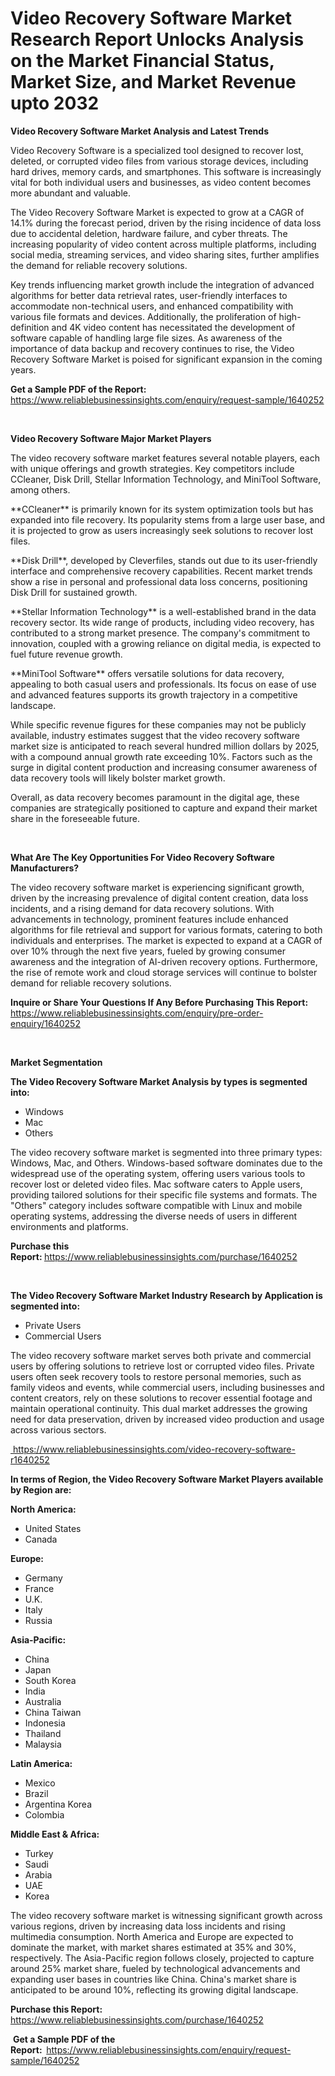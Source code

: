 <p><h1>Video Recovery Software Market Research Report Unlocks Analysis on the Market Financial Status, Market Size, and Market Revenue upto 2032</h1></p><p><strong>Video Recovery Software Market Analysis and Latest Trends</strong></p>
<p><p>Video Recovery Software is a specialized tool designed to recover lost, deleted, or corrupted video files from various storage devices, including hard drives, memory cards, and smartphones. This software is increasingly vital for both individual users and businesses, as video content becomes more abundant and valuable.</p><p>The Video Recovery Software Market is expected to grow at a CAGR of 14.1% during the forecast period, driven by the rising incidence of data loss due to accidental deletion, hardware failure, and cyber threats. The increasing popularity of video content across multiple platforms, including social media, streaming services, and video sharing sites, further amplifies the demand for reliable recovery solutions. </p><p>Key trends influencing market growth include the integration of advanced algorithms for better data retrieval rates, user-friendly interfaces to accommodate non-technical users, and enhanced compatibility with various file formats and devices. Additionally, the proliferation of high-definition and 4K video content has necessitated the development of software capable of handling large file sizes. As awareness of the importance of data backup and recovery continues to rise, the Video Recovery Software Market is poised for significant expansion in the coming years.</p></p>
<p><strong>Get a Sample PDF of the Report:&nbsp;</strong> <a href="https://www.reliablebusinessinsights.com/enquiry/request-sample/1640252?utm_campaign=2733&utm_medium=2&utm_source=Github&utm_content=ia&utm_term=16042025&utm_id=video-recovery-software">https://www.reliablebusinessinsights.com/enquiry/request-sample/1640252</a></p>
<p>&nbsp;</p>
<p><strong>Video Recovery Software Major Market Players</strong></p>
<p><p>The video recovery software market features several notable players, each with unique offerings and growth strategies. Key competitors include CCleaner, Disk Drill, Stellar Information Technology, and MiniTool Software, among others.</p><p>**CCleaner** is primarily known for its system optimization tools but has expanded into file recovery. Its popularity stems from a large user base, and it is projected to grow as users increasingly seek solutions to recover lost files.</p><p>**Disk Drill**, developed by Cleverfiles, stands out due to its user-friendly interface and comprehensive recovery capabilities. Recent market trends show a rise in personal and professional data loss concerns, positioning Disk Drill for sustained growth.</p><p>**Stellar Information Technology** is a well-established brand in the data recovery sector. Its wide range of products, including video recovery, has contributed to a strong market presence. The company's commitment to innovation, coupled with a growing reliance on digital media, is expected to fuel future revenue growth.</p><p>**MiniTool Software** offers versatile solutions for data recovery, appealing to both casual users and professionals. Its focus on ease of use and advanced features supports its growth trajectory in a competitive landscape.</p><p>While specific revenue figures for these companies may not be publicly available, industry estimates suggest that the video recovery software market size is anticipated to reach several hundred million dollars by 2025, with a compound annual growth rate exceeding 10%. Factors such as the surge in digital content production and increasing consumer awareness of data recovery tools will likely bolster market growth.</p><p>Overall, as data recovery becomes paramount in the digital age, these companies are strategically positioned to capture and expand their market share in the foreseeable future.</p></p>
<p>&nbsp;</p>
<p><strong>What Are The Key Opportunities For Video Recovery Software Manufacturers?</strong></p>
<p><p>The video recovery software market is experiencing significant growth, driven by the increasing prevalence of digital content creation, data loss incidents, and a rising demand for data recovery solutions. With advancements in technology, prominent features include enhanced algorithms for file retrieval and support for various formats, catering to both individuals and enterprises. The market is expected to expand at a CAGR of over 10% through the next five years, fueled by growing consumer awareness and the integration of AI-driven recovery options. Furthermore, the rise of remote work and cloud storage services will continue to bolster demand for reliable recovery solutions.</p></p>
<p><strong>Inquire or Share Your Questions If Any Before Purchasing This Report:</strong> <a href="https://www.reliablebusinessinsights.com/enquiry/pre-order-enquiry/1640252?utm_campaign=2733&utm_medium=2&utm_source=Github&utm_content=ia&utm_term=16042025&utm_id=video-recovery-software">https://www.reliablebusinessinsights.com/enquiry/pre-order-enquiry/1640252</a></p>
<p>&nbsp;</p>
<p><strong>Market Segmentation</strong></p>
<p><strong>The Video Recovery Software Market Analysis by types is segmented into:</strong></p>
<p><ul><li>Windows</li><li>Mac</li><li>Others</li></ul></p>
<p><p>The video recovery software market is segmented into three primary types: Windows, Mac, and Others. Windows-based software dominates due to the widespread use of the operating system, offering users various tools to recover lost or deleted video files. Mac software caters to Apple users, providing tailored solutions for their specific file systems and formats. The "Others" category includes software compatible with Linux and mobile operating systems, addressing the diverse needs of users in different environments and platforms.</p></p>
<p><strong>Purchase this Report:&nbsp;</strong><a href="https://www.reliablebusinessinsights.com/purchase/1640252?utm_campaign=2733&utm_medium=2&utm_source=Github&utm_content=ia&utm_term=16042025&utm_id=video-recovery-software">https://www.reliablebusinessinsights.com/purchase/1640252</a></p>
<p>&nbsp;</p>
<p><strong>The Video Recovery Software Market Industry Research by Application is segmented into:</strong></p>
<p><ul><li>Private Users</li><li>Commercial Users</li></ul></p>
<p><p>The video recovery software market serves both private and commercial users by offering solutions to retrieve lost or corrupted video files. Private users often seek recovery tools to restore personal memories, such as family videos and events, while commercial users, including businesses and content creators, rely on these solutions to recover essential footage and maintain operational continuity. This dual market addresses the growing need for data preservation, driven by increased video production and usage across various sectors.</p></p>
<p><a href="https://www.reliablebusinessinsights.com/video-recovery-software-r1640252?utm_campaign=2733&utm_medium=2&utm_source=Github&utm_content=ia&utm_term=16042025&utm_id=video-recovery-software">&nbsp;https://www.reliablebusinessinsights.com/video-recovery-software-r1640252</a></p>
<p><strong>In terms of Region, the Video Recovery Software Market Players available by Region are:</strong></p>
<p>
    <p> <strong> North America: </strong>
        <ul>
            <li>United States</li>
            <li>Canada</li>
        </ul>
        </p> 
    <p> <strong> Europe: </strong>
        <ul>
            <li>Germany</li>
            <li>France</li>
            <li>U.K.</li>
            <li>Italy</li>
            <li>Russia</li>
        </ul>
        </p> 
    <p> <strong> Asia-Pacific: </strong>
        <ul>
            <li>China</li>
            <li>Japan</li>
            <li>South Korea</li>
            <li>India</li>
            <li>Australia</li>
            <li>China Taiwan</li>
            <li>Indonesia</li>
            <li>Thailand</li>
            <li>Malaysia</li>
        </ul>
        </p> 
    <p> <strong> Latin America: </strong>
        <ul>
            <li>Mexico</li>
            <li>Brazil</li>
            <li>Argentina Korea</li>
            <li>Colombia</li>
        </ul>
        </p> 
    <p> <strong> Middle East & Africa: </strong>
        <ul>
            <li>Turkey</li>
            <li>Saudi</li>
            <li>Arabia</li>
            <li>UAE</li>
            <li>Korea</li>
        </ul>
    </p>
    </p>
<p><p>The video recovery software market is witnessing significant growth across various regions, driven by increasing data loss incidents and rising multimedia consumption. North America and Europe are expected to dominate the market, with market shares estimated at 35% and 30%, respectively. The Asia-Pacific region follows closely, projected to capture around 25% market share, fueled by technological advancements and expanding user bases in countries like China. China's market share is anticipated to be around 10%, reflecting its growing digital landscape.</p></p>
<p><strong>Purchase this Report: </strong><a href="https://www.reliablebusinessinsights.com/purchase/1640252?utm_campaign=2733&utm_medium=2&utm_source=Github&utm_content=ia&utm_term=16042025&utm_id=video-recovery-software">https://www.reliablebusinessinsights.com/purchase/1640252</a></p>
<p>&nbsp;<strong>Get a Sample PDF of the Report:&nbsp;&nbsp;</strong><a href="https://www.reliablebusinessinsights.com/enquiry/request-sample/1640252?utm_campaign=2733&utm_medium=2&utm_source=Github&utm_content=ia&utm_term=16042025&utm_id=video-recovery-software">https://www.reliablebusinessinsights.com/enquiry/request-sample/1640252</a></p>
<p><strong></strong></p>
<p><p></p><p></p><p></p></p>